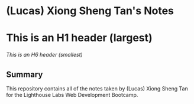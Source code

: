 # (Lucas) Xiong Sheng Tan's Notes

# This is an H1 header (largest)
###### This is an H6 header (smallest)

## Summary

This repository contains all of the notes taken by (Lucas) Xiong Sheng Tan for the Lighthouse Labs Web Development Bootcamp.